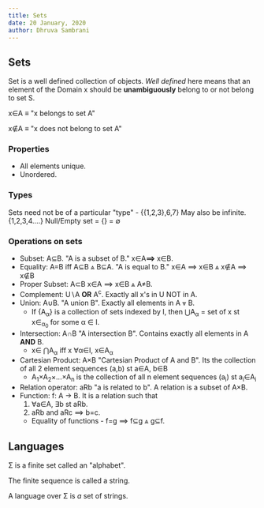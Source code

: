```yaml
---
title: Sets
date: 20 January, 2020
author: Dhruva Sambrani
---
```


## Sets ##
Set is a well defined collection of objects. _Well defined_ here means that an element of the Domain x should be **unambiguously** belong to or not belong to set S.

x∈A ≡ "x belongs to set A"

x∉A ≡ "x does not belong to set A"

### Properties ###
-   All elements unique.
-   Unordered.

### Types ###
Sets need not be of a particular "type" - \{\{1,2,3\},6,7\}
May also be infinite. \{1,2,3,4....\}
Null/Empty set = \{\} = ∅

### Operations on sets ###
-   Subset: A⊆B. "A is a subset of B." x∈A<b>⟹ </b> x∈B.
-   Equality: A=B iff A⊆B ⩓ B⊆A. "A is equal to B." x∈A ⟹ x∈B ⩓ x∉A ⟹ x∉B
-   Proper Subset: A⊂B x∈A ⟹ x∈B ⩓ A≠B.
-   Complement: U∖A **OR** A<sup>c</sup>. Exactly all x's in U NOT in A.
-   Union: A∪B. "A union B". Exactly all elements in A ⩔ B.
    -   If \{A<sub>α</sub>\} is a collection of sets indexed by I, then ⋃A<sub>α</sub> = set of x st x∈<sub>α<sub>0</sub></sub> for some α ∈ I.
-   Intersection: A∩B "A intersection B". Contains exactly all elements in A **AND** B.
    -   x∈ ⋂A<sub>α</sub> iff x ∀α∈I, x∈A<sub>α</sub>
-   Cartesian Product: A×B "Cartesian Product of A and B". Its the collection of all 2 element sequences (a,b) st a∈A, b∈B
    -   A<sub>1</sub>×A<sub>2</sub>×...×A<sub>n</sub> is the collection of all n element sequences (a<sub>i</sub>) st a<sub>i</sub>∈A<sub>i</sub>
-   Relation operator: aRb "a is related to b". A relation is a subset of A×B.
-   Function: f: A → B. It is a relation such that
    1.  ∀a∈A, ∃b st aRb.
    2.  aRb and aRc ⟹ b=c.
    -   Equality of functions - f=g ⟹ f⊆g ⩓ g⊆f.

## Languages ##
Σ is a finite set called an "alphabet".

The finite sequence is called a string.

A language over Σ is _a_ set of strings.
